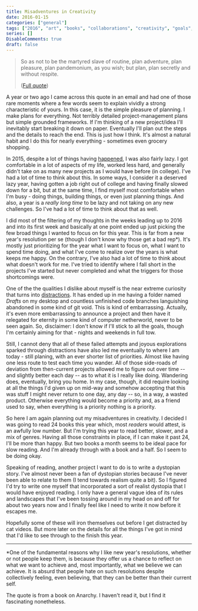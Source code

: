 ```yaml
---
title: Misadventures in Creativity
date: 2016-01-15
categories: ["general"]
tags: ["2016", "art", "books", "collaborations", "creativity", "goals", "learning", "plan", "planning", "projects-2", "reading", "writing"]
series: []
DisableComments: true
draft: false
---
```


> So as not to be the martyred slave of routine, plan adventure, plan pleasure, plan pandemonium, as you wish; but plan, plan secretly and without respite.
> 
> ([Full quote](https://www.reddit.com/r/Frisson/comments/2yndui/text_plan_secretly_and_without_respite_from/))

A year or two ago I came across this quote in an email and had one of those rare moments where a few words seem to explain vividly a strong characteristic of yours. In this case, it is the simple pleasure of planning. I make plans for everything. Not terribly detailed project-management plans but simple grounded frameworks. If I'm thinking of a new project/idea I'll inevitably start breaking it down on paper. Eventually I'll plan out the steps and the details to reach the end. This is just how I think. It's almost a natural habit and I do this for nearly everything - sometimes even grocery shopping.

In 2015, despite a lot of things having [happened](/blog/towards-a-year-of-collaborations/), I was also fairly lazy. I got comfortable in a lot of aspects of my life, worked less hard, and generally didn't take on as many new projects as I would have before (in college). I've had a lot of time to think about this. In some ways, I consider it a deserved lazy year, having gotten a job right out of college and having finally slowed down for a bit, but at the same time, I find myself most comfortable when I'm busy - doing things, building things, or even just planning things. And also, a year is a _really long time_ to be lazy and not taking on any new challenges. So I've had a lot of time to think about that as well.

I did most of the filtering of my thoughts in the weeks leading up to 2016 and into its first week and basically at one point ended up just picking the few broad things I wanted to focus on for this year. This is far from a new year's resolution per se (though I don't know why those get a bad rep\*). It's mostly just prioritizing for the year what I want to focus on, what I want to spend time doing, and what I've come to realize over the years is what keeps me happy. On the contrary, I've also had a lot of time to think about what doesn't work for me. I've tried to identify where I fall short in the projects I've started but never completed and what the triggers for those shortcomings were.

One of the the qualities I dislike about myself is the near extreme curiosity that turns into [distractions](https://www.vanityfair.com/magazine/2000/01/01/proust-questionnaire). It has ended up in me having a folder named _Drafts_ on my desktop and countless unfinished code branches languishing abandoned in some kind of git void. This is kind of embarrassing. Actually, it's even more embarrassing to announce a project and then have it relegated for eternity in some kind of computer netherworld, never to be seen again. So, disclaimer: I don't know if I'll stick to all the goals, though I'm certainly aiming for that - nights and weekends in full tow.

Still, I cannot deny that all of these failed attempts and joyous explorations sparked through distractions have also led me eventually to where I am today - still planing, with an ever shorter list of priorities. Almost like having one less route to test each time you wander. All of those side-roads of deviation from then-current projects allowed me to figure out over time -- and slightly better each day -- as to what it is I really like doing. Wandering does, eventually, bring you home. In my case, though, it did require looking at all the things I'd given up on mid-way and somehow accepting that this was stuff I might never return to one day, any day -- so, in a way, a wasted product. Otherwise everything would become a priority and, as a friend used to say, when everything is a priority nothing is a priority.

So here I am again planning out my misadventures in creativity. I decided I was going to read 24 books this year which, most _readers_ would attest, is an awfully low number. But I'm trying this year to read better, slower, and a mix of genres. Having all those constraints in place, if I can make it past 24, I'll be more than happy. But two books a month seems to be ideal pace for slow reading. And I'm already through with a book and a half. So I seem to be doing okay.

Speaking of reading, another project I want to do is to write a dystopian story. I've almost never been a fan of dystopian stories because I've never been able to relate to them (I tend towards realism quite a bit). So I figured I'd try to write one myself that incorporated a sort of realist dystopia that I would have enjoyed reading. I only have a general vague idea of its rules and landscapes that I've been tossing around in my head on and off for about two years now and I finally feel like I need to write it now before it escapes me.

Hopefully some of these will iron themselves out before I get distracted by cat videos. But more later on the details for all the things I've got in mind that I'd like to see through to the finish this year.

***

\*One of the fundamental reasons why I like new year's resolutions, whether or not people keep them, is because they offer us a chance to reflect on what we want to achieve and, most importantly, what we believe we can achieve. It is absurd that people hate on such resolutions despite collectively feeling, even believing, that they can be better than their current self.

The quote is from a book on Anarchy. I haven't read it, but I find it fascinating nonetheless.

<br>